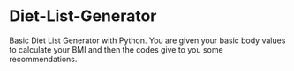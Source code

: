 # Diet-List-Generator
Basic Diet List Generator with Python.
You are given your basic body values to calculate your BMI and then the codes give to you some recommendations.
